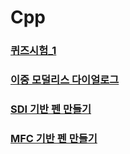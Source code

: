 # Cpp
### <a href = "https://github.com/ksh19/Cpp/blob/main/Quiz_1.md">퀴즈시험_1</a>
<p></p>

### <a href = "https://github.com/ksh19/Cpp/blob/main/%EC%9D%B4%EC%A4%91%20%EB%AA%A8%EB%8D%9C%EB%A6%AC%EC%8A%A4%20%EB%8B%A4%EC%9D%B4%EC%96%BC%EB%A1%9C%EA%B7%B8.md">이중 모덜리스 다이얼로그</a>
<p></p>

### <a href = "https://github.com/ksh19/Cpp/new/main">SDI 기반 펜 만들기</a>
<p></p>

### <a href = "https://github.com/ksh19/Cpp/new/main">MFC 기반 펜 만들기</a>
